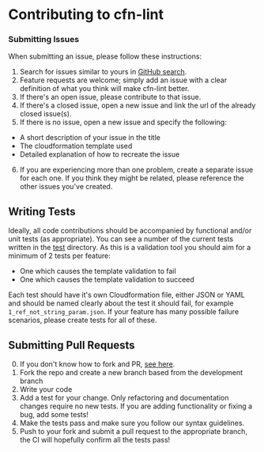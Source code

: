 # Contributing to cfn-lint


### Submitting Issues
When submitting an issue, please follow these instructions:

1. Search for issues similar to yours in [GitHub search](https://github.com/martysweet/cfn-lint/search?type=Issues). 
2. Feature requests are welcome; simply add an issue with a clear definition of what you think will make cfn-lint better.
3. If there's an open issue, please contribute to that issue.
4. If there's a closed issue, open a new issue and link the url of the already closed issue(s).
5. If there is no issue, open a new issue and specify the following:
  - A short description of your issue in the title
  - The cloudformation template used
  - Detailed explanation of how to recreate the issue
6. If you are experiencing more than one problem, create a separate issue for each one. If you think they might be related, please reference the other issues you've created.

## Writing Tests

Ideally, all code contributions should be accompanied by functional and/or unit tests (as appropriate).
You can see a number of the current tests written in the [test](test) directory. As this is a validation
tool you should aim for a minimum of 2 tests per feature:
* One which causes the template validation to fail
* One which causes the template validation to succeed

Each test should have it's own Cloudformation file, either JSON or YAML and should be named clearly about the test it should
fail, for example `1_ref_not_string_param.json`. If your feature has many possible failure scenarios, please create tests for all of these.

## Submitting Pull Requests

0. If you don't know how to fork and PR, [see here](https://help.github.com/articles/about-pull-requests/).
1. Fork the repo and create a new branch based from the development branch
2. Write your code
3. Add a test for your change. Only refactoring and documentation changes require no new tests. If you are adding functionality or fixing a bug, add some tests!
4. Make the tests pass and make sure you follow our syntax guidelines.
5. Push to your fork and submit a pull request to the appropriate branch, the CI will hopefully confirm all the tests pass!